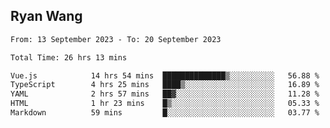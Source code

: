## Ryan Wang

<!--START_SECTION:waka-->

```txt
From: 13 September 2023 - To: 20 September 2023

Total Time: 26 hrs 13 mins

Vue.js            14 hrs 54 mins  ██████████████▒░░░░░░░░░░   56.88 %
TypeScript        4 hrs 25 mins   ████▒░░░░░░░░░░░░░░░░░░░░   16.89 %
YAML              2 hrs 57 mins   ██▓░░░░░░░░░░░░░░░░░░░░░░   11.28 %
HTML              1 hr 23 mins    █▒░░░░░░░░░░░░░░░░░░░░░░░   05.33 %
Markdown          59 mins         █░░░░░░░░░░░░░░░░░░░░░░░░   03.77 %
```

<!--END_SECTION:waka-->
